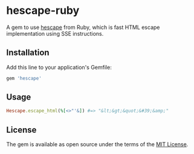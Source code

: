 # hescape-ruby

A gem to use [hescape](https://github.com/k0kubun/hescape) from Ruby, which is fast HTML escape implementation using SSE instructions.

## Installation

Add this line to your application's Gemfile:

```ruby
gem 'hescape'
```

## Usage

```ruby
Hescape.escape_html(%[<>"'&]) #=> "&lt;&gt;&quot;&#39;&amp;"
```

## License

The gem is available as open source under the terms of the [MIT License](http://opensource.org/licenses/MIT).
